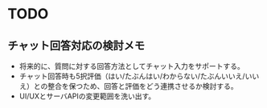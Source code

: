 # TODO

## チャット回答対応の検討メモ
- 将来的に、質問に対する回答方法としてチャット入力をサポートする。
- チャット回答時も5択評価（はい/たぶんはい/わからない/たぶんいいえ/いいえ）との整合を保つため、回答と評価をどう連携させるか検討する。
- UI/UXとサーバAPIの変更範囲を洗い出す。
